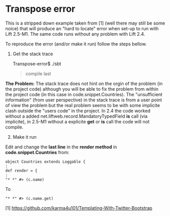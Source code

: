 Transpose error
===============

This is a stripped down example taken from [1] (well there may still be some noice) that will produce an "hard to locate" error when set-up to run with 
Lift 2.5-M1. The same code runs without any problem with Lift 2.4. 

To reproduce the error (and/or make it run) follow the steps bellow.

1) Get the stack trace 
 
	Transpose-error$ ./sbt 
	> compile
	> last 

**The Problem:**
The stack trace does not hint on the orgin of the problem (in the project code) although you will be able to fix the problem from within  
the project code (in this case in code.snippet.Countries).
The "unsufficient information" (from user perspective) in the stack trace is from a user point of view the problem but the real problem 
seems to be with some implicite clash outside the "users code" in the project. 
In 2.4 the code worked without a added net.liftweb.record.MandatoryTypedField **is** call (via implicite), in 2.5-M1 without a explicite 
**get** or **is** call the code will not compile.

2) Make it run 

Edit and change the **last line** in the **render method** in **code.snippet.Countries** from: 
 
	object Countries extends Loggable {
	:
	def render = { 
	:
	"* *" #> (c.name)

To
 
	"* *" #> (c.name.get)
 
[1] https://github.com/karma4u101/Templating-With-Twitter-Bootstrap


